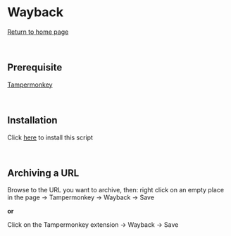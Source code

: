 Wayback
=======
[Return to home page](/README.md)

<br>

Prerequisite
--------------------

[Tampermonkey](https://www.tampermonkey.net/)

<br>

Installation
------------

Click [here](https://raw.githubusercontent.com/kaerez/jsmonkey-pub/main/Wayback/wayback.user.js) to install this script

<br>

Archiving a URL
---------------

Browse to the URL you want to archive, then: right click on an empty place in the page -> Tampermonkey -> Wayback -> Save

__or__

Click on the Tampermonkey extension -> Wayback -> Save
